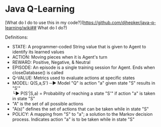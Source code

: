 # Java Q-Learning

[What do I do to use this in my code?](https://github.com/djhepker/java-q-learning/wiki## What do I do?)

Definitions:
* STATE: A programmer-coded String value that is given to Agent to identify its learned values
* ACTION: Moving pieces when it is Agent's turn
* REWARD: Positive, Negative, & Neutral
* EPISODE: An episode is a single training session for Agent. Ends when closeDatabase() is called
* Q-VALUE: Metrics used to evaluate actions at specific states
* MODEL: Q(S,a,S') ─► Model "Q" is action "a" given state "S" results in "S'"<br>└► P(S'|S,a) = Probability of reaching a state "S'" if action "a" is taken in state "S"
* "A" is the set of all possible actions
* "A(s)" defines the set of actions that can be taken while in state "S"
* POLICY: A mapping from "S" to "a"; a solution to the Markov decision process. Indicates action "a" is to be taken while in state "S"
